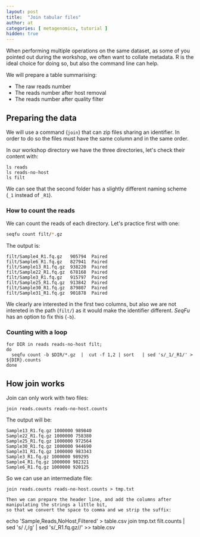 ```yaml
---
layout: post
title:  "Join tabular files"
author: at
categories: [ metagenomics, tutorial ]
hidden: true
---
```


When performing multiple operations on the same dataset, as some of you pointed out 
during the workshop, we often want to collate metadata.
R is the ideal choice for doing so, but also the command line can help.

We will prepare a table summarising:
* The raw reads number
* The reads number after host removal
* The reads number after quality filter


## Preparing the data

We will use a command (`join`) that can zip files sharing an identifier. In order
to do so the files must have the same column and in the same order.

In our workshop directory we have the three directories, let's check their content with:

```
ls reads
ls reads-no-host
ls filt
```

We can see that the second folder has a slightly different naming scheme (`_1` instead of `_R1`).

### How to count the reads

We can count the reads of each directory. Let's practice first with one:

```bash
seqfu count filt/*.gz
```

The output is:
```
filt/Sample4_R1.fq.gz   905794  Paired
filt/Sample6_R1.fq.gz   827941  Paired
filt/Sample13_R1.fq.gz  938220  Paired
filt/Sample22_R1.fq.gz  678168  Paired
filt/Sample3_R1.fq.gz   915797  Paired
filt/Sample25_R1.fq.gz  913842  Paired
filt/Sample30_R1.fq.gz  879807  Paired
filt/Sample31_R1.fq.gz  901878  Paired
```

We clearly are interested in the first two columns, but also we are not intereted in the path (`filt/`) as it would 
make the identifier different. _SeqFu_ has an option to fix this (`-b`).

### Counting with a loop

```
for DIR in reads reads-no-host filt;
do
  seqfu count -b $DIR/*.gz  |  cut -f 1,2 | sort   | sed 's/_1/_R1/' > ${DIR}.counts
done
```

## How join works

Join can only work with two files:

```
join reads.counts reads-no-host.counts
```

The output will be:
```
Sample13_R1.fq.gz 1000000 989840
Sample22_R1.fq.gz 1000000 758380
Sample25_R1.fq.gz 1000000 972564
Sample30_R1.fq.gz 1000000 944690
Sample31_R1.fq.gz 1000000 983343
Sample3_R1.fq.gz 1000000 989295
Sample4_R1.fq.gz 1000000 982321
Sample6_R1.fq.gz 1000000 920125
```

So we can use an intermediate file:
```
join reads.counts reads-no-host.counts > tmp.txt

Then we can prepare the header line, and add the columns after manipulating the strings a little bit,
so that we convert the space to comma and we strip the suffix:
```
echo 'Sample,Reads,NoHost,Filtered' > table.csv
join tmp.txt filt.counts | sed 's/ /,/g'  | sed 's/_R1.fq.gz//' >> table.csv
```